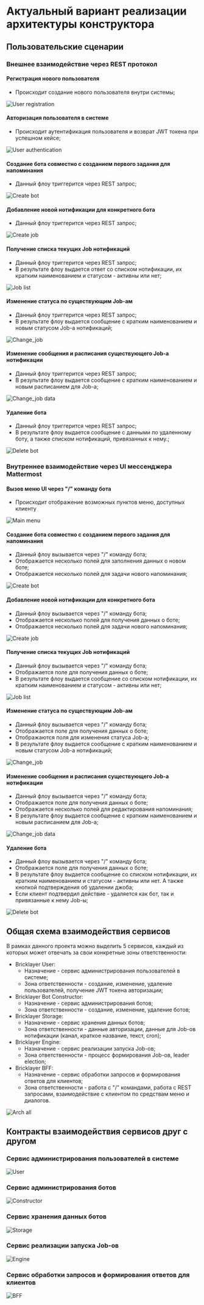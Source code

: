 # Актуальный вариант реализации архитектуры конструктора

## Пользовательские сценарии

### Внешнее взаимодействие через REST протокол

#### Регистрация нового пользователя

* Происходит создание нового пользователя внутри системы;

![User registration](./img/reg_user.png)

#### Авторизация пользователя в системе

* Происходит аутентификация пользователя и возврат JWT токена при успешном кейсе;

![User authentication](./img/user_auth.png)

#### Создание бота совместно с созданием первого задания для напоминания

* Данный флоу триггерится через REST запрос;

![Create bot](./img/create_rest.png)

#### Добавление новой нотификации для конкретного бота

* Данный флоу триггерится через REST запрос;

![Create job](./img/create_job_rest.png)

#### Получение списка текущих Job нотификаций

* Данный флоу триггерится через REST запрос;
* В результате флоу выдается ответ со списком нотификации, их кратким наименованием и статусом - активны или нет;

![Job list](./img/job_list_rest.png)

#### Изменение статуса по существующим Job-ам

* Данный флоу триггерится через REST запрос;
* В результате флоу выдается сообщение с кратким наименованием и новым статусом Job-а нотификаций;

![Change_job](./img/change_job_rest.png)

#### Изменение сообщения и расписания существующего Job-а нотификации

* Данный флоу триггерится через REST запрос;
* В результате флоу выдается сообщение с кратким наименованием и новым расписанием для Job-а;

![Change_job data](./img/change_job_data_rest.png)

#### Удаление бота

* Данный флоу триггерится через REST запрос;
* В результате флоу выдается сообщение с данными по удаленному боту, а также списком нотификаций, привязанных к нему.;

![Delete bot](./img/delete_bot_rest.png)


### Внутреннее взаимодействие через UI мессенджера Mattermost

#### Вызов меню UI через "/" команду бота

* Происходит отображение возможных пунктов меню, доступных клиенту

![Main menu](./img/main_menu.png)

#### Создание бота совместно с созданием первого задания для напоминания

* Данный флоу вызывается через "/" команду бота;
* Отображается несколько полей для заполнения данных о новом боте;
* Отображается несколько полей для задачи нового напоминания;

![Create bot](./img/create_bot.png)

#### Добавление новой нотификации для конкретного бота

* Данный флоу вызывается через "/" команду бота;
* Отображается несколько полей для получения данных о боте;
* Отображается несколько полей для задачи нового напоминания;

![Create job](./img/create_job.png)

#### Получение списка текущих Job нотификаций

* Данный флоу вызывается через "/" команду бота;
* Отображается поле для получения данных о боте;
* В результате флоу выдается сообщение со списком нотификации, их кратким наименованием и статусом - активны или нет;

![Job list](./img/job_list.png)

#### Изменение статуса по существующим Job-ам

* Данный флоу вызывается через "/" команду бота;
* Отображается поле для получения данных о боте;
* Отображаются поля для изменения статуса Job-а;
* В результате флоу выдается сообщение с кратким наименованием и новым статусом Job-а нотификаций;

![Change_job](./img/change_job.png)

#### Изменение сообщения и расписания существующего Job-а нотификации

* Данный флоу вызывается через "/" команду бота;
* Отображается поле для получения данных о боте;
* Отображается несколько полей для редактирования напоминания;
* В результате флоу выдается сообщение с кратким наименованием и новым расписанием для Job-а;

![Change_job data](./img/change_job_data.png)

#### Удаление бота

* Данный флоу вызывается через "/" команду бота;
* Отображается поле для получения данных о боте;
* В результате флоу выдается сообщение со списком нотификации, их кратким наименованием и статусом - активны или нет. А также кнопкой подтверждения об удалении джоба;
* Если клиент подтвердил действие - удаляется как бот, так и привязанные к нему Job-ы;

![Delete bot](./img/delete_bot.png)

## Общая схема взаимодействия сервисов

В рамках данного проекта можно выделить 5 сервисов, каждый из которых может отвечать за свои конкретные зоны ответственности:

* Bricklayer User:
  * Назначение - сервис администрирования пользователей в системе;
  * Зона ответственности - создание, изменение, удаление пользователей, получение JWT токена авторизации;
* Bricklayer Bot Constructor:
  * Назначение - сервис администрирования ботов;
  * Зона ответственности - создание, изменение, удаление ботов;
* Bricklayer Storage:
  * Назначение - сервис хранения данных ботов;
  * Зона ответственности - данные авторизации, данные для Job-ов нотификации (канал, краткое название, текст, cron);
* Bricklayer Engine:
  * Назначение - сервис реализации запуска Job-ов;
  * Зона ответственности - процесс формирования Job-ов, leader election;
* Bricklayer BFF:
  * Назначение - сервис обработки запросов и формирования ответов для клиентов;
  * Зона ответственности - работа с "/" командами, работа с REST запросами, взаимодействие с клиентом по средствам меню и диалогов.

![Arch all](./img/main_arch_with_rest.png)

## Контракты взаимодействия сервисов друг с другом

### Сервис администрирования пользователей в системе

![User](./img/user_srv.png)

### Сервис администрирования ботов

![Constructor](./img/constr_v1.png)

### Сервис хранения данных ботов

![Storage](./img/strg_v1.png)

### Сервис реализации запуска Job-ов

![Engine](./img/eng_v1.png)

### Сервис обработки запросов и формирования ответов для клиентов

![BFF](./img/bff_v1.png)
